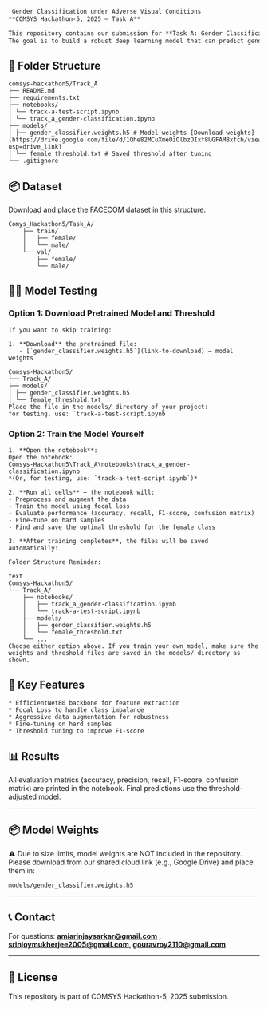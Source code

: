 ```markdown
 Gender Classification under Adverse Visual Conditions
**COMSYS Hackathon-5, 2025 – Task A**

This repository contains our submission for **Task A: Gender Classification**.  
The goal is to build a robust deep learning model that can predict gender (Female/Male) from face images captured under challenging conditions (blur, fog, low light, rain, etc.) using the **FACECOM** dataset.
````

## 📂 Folder Structure
````
comsys-hackathon5/Track_A
├── README.md
├── requirements.txt
├── notebooks/
│ └── track-a-test-script.ipynb
│ └── track_a_gender-classification.ipynb
├── models/
│ ├── gender_classifier.weights.h5 # Model weights [Download weights](https://drive.google.com/file/d/1Qhe82MCuXmeOzOlbzOIxf8UGFAM8xfcb/view?usp=drive_link)
│ └── female_threshold.txt # Saved threshold after tuning
└── .gitignore
````

## 📦 Dataset

Download and place the FACECOM dataset in this structure:

````
Comys_Hackathon5/Task_A/
    ├── train/
    │   ├── female/
    │   └── male/
    └── val/
        ├── female/
        └── male/

````
## **🏋️‍♂️ Model Testing**


### **Option 1: Download Pretrained Model and Threshold**
````
If you want to skip training:

1. **Download** the pretrained file:
   - [`gender_classifier.weights.h5`](link-to-download) – model weights

Comsys-Hackathon5/
└── Track_A/
├── models/
│ ├── gender_classifier.weights.h5
│ └── female_threshold.txt
Place the file in the models/ directory of your project:
for testing, use: `track-a-test-script.ipynb`
````
### **Option 2: Train the Model Yourself**
````
1. **Open the notebook**:
Open the notebook:
Comsys-Hackathon5\Track_A\notebooks\track_a_gender-classification.ipynb
*(Or, for testing, use: `track-a-test-script.ipynb`)*

2. **Run all cells** – the notebook will:
- Preprocess and augment the data
- Train the model using focal loss
- Evaluate performance (accuracy, recall, F1-score, confusion matrix)
- Fine-tune on hard samples
- Find and save the optimal threshold for the female class

3. **After training completes**, the files will be saved automatically:

Folder Structure Reminder:

text
Comsys-Hackathon5/
└── Track_A/
    ├── notebooks/
    │   ├── track_a_gender-classification.ipynb
    │   └── track-a-test-script.ipynb
    ├── models/
    │   ├── gender_classifier.weights.h5
    │   └── female_threshold.txt
    └── ...
Choose either option above. If you train your own model, make sure the weights and threshold files are saved in the models/ directory as shown.
````
## 📌 Key Features
````
* EfficientNetB0 backbone for feature extraction
* Focal Loss to handle class imbalance
* Aggressive data augmentation for robustness
* Fine-tuning on hard samples
* Threshold tuning to improve F1-score
````


## 📊 Results

All evaluation metrics (accuracy, precision, recall, F1-score, confusion matrix) are printed in the notebook.
Final predictions use the threshold-adjusted model.

---

## 📦 Model Weights

⚠️ Due to size limits, model weights are NOT included in the repository.
Please download from our shared cloud link (e.g., Google Drive) and place them in:

```
models/gender_classifier.weights.h5
```

---

## 📞 Contact

For questions: **amiarinjaysarkar@gmail.com , srinjoymukherjee2005@gmail.com, gouravroy2110@gmail.com**

---

## 📝 License

This repository is part of COMSYS Hackathon-5, 2025 submission.

